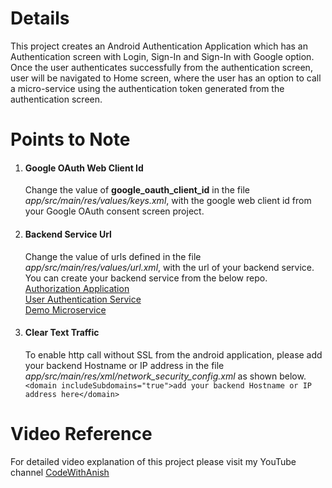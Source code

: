 # Details

This project creates an Android Authentication Application which has an Authentication screen with Login, Sign-In and Sign-In with Google option.  
Once the user authenticates successfully from the authentication screen, user will be navigated to Home screen, where the user has an option to call a micro-service using the authentication token generated from the authentication screen.

# Points to Note
1. #### Google OAuth Web Client Id
   Change the value of **google_oauth_client_id** in the file *app/src/main/res/values/keys.xml*, with the google web client id from your Google OAuth consent screen project.

2. #### Backend Service Url
   Change the value of urls defined in the file *app/src/main/res/values/url.xml*, with the url of your backend service.  
   You can create your backend service from the below repo.  
   [Authorization Application](https://github.com/microservice-oauth-security/authorization-application)  
   [User Authentication Service](https://github.com/microservice-oauth-security/user-authentication-service)  
   [Demo Microservice](https://github.com/microservice-oauth-security/demo-microservice)

3. #### Clear Text Traffic
   To enable http call without SSL from the android application, please add your backend Hostname or IP address in the file *app/src/main/res/xml/network_security_config.xml* as shown below.
   `<domain includeSubdomains="true">add your backend Hostname or IP address here</domain>`

# Video Reference
For detailed video explanation of this project please visit my YouTube channel [CodeWithAnish](https://www.youtube.com/@CodeWithAnish)
